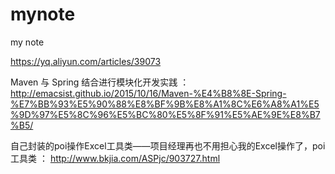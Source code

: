 # mynote
my note 

https://yq.aliyun.com/articles/39073

Maven 与 Spring 结合进行模块化开发实践 ：
http://emacsist.github.io/2015/10/16/Maven-%E4%B8%8E-Spring-%E7%BB%93%E5%90%88%E8%BF%9B%E8%A1%8C%E6%A8%A1%E5%9D%97%E5%8C%96%E5%BC%80%E5%8F%91%E5%AE%9E%E8%B7%B5/ 


自己封装的poi操作Excel工具类——项目经理再也不用担心我的Excel操作了，poi工具类 ：
http://www.bkjia.com/ASPjc/903727.html

